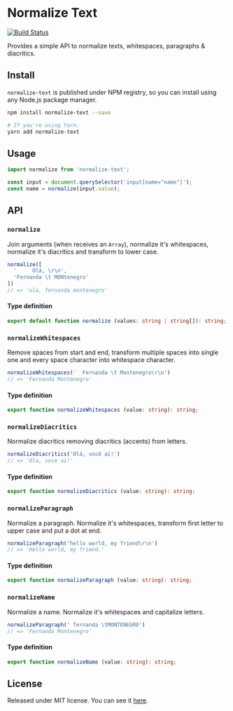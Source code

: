 # Normalize Text

[![Build Status][ci-status-badge]][ci-status]

Provides a simple API to normalize texts, whitespaces, paragraphs & diacritics.

## Install

`normalize-text` is published under NPM registry, so you can install using any Node.js package manager.

```sh
npm install normalize-text --save

# If you're using Yarn.
yarn add normalize-text
```

## Usage

```js
import normalize from 'normalize-text';

const input = document.querySelector('input[name="name"]');
const name = normalize(input.value);
```

## API

### `normalize`

Join arguments (when receives an `Array`), normalize it's whitespaces, normalize it's diacritics and transform to lower case.

```js
normalize([
  '     Olá, \r\n',
  'Fernanda \t MONtenegro'
])
// => 'ola, fernanda montenegro'
```

#### Type definition

```ts
export default function normalize (values: string | string[]): string;
```


### `normalizeWhitespaces`

Remove spaces from start and end, transform multiple spaces into single one and every space character into whitespace character.

```js
normalizeWhitespaces('  Fernanda \t Montenegro\r\n')
// => 'Fernanda Montenegro'
```

#### Type definition

```ts
export function normalizeWhitespaces (value: string): string;
```

### `normalizeDiacritics`

Normalize diacritics removing diacritics (accents) from letters.

```js
normalizeDiacritics('Olá, você aí!')
// => 'Ola, voce ai!'
```

#### Type definition

```ts
export function normalizeDiacritics (value: string): string;
```

### `normalizeParagraph`

Normalize a paragraph. Normalize it's whitespaces, transform first letter to upper case and put a dot at end.

```js
normalizeParagraph('hello world, my friend\r\n')
// => 'Hello world, my friend.'
```

#### Type definition

```ts
export function normalizeParagraph (value: string): string;
```

### `normalizeName`

Normalize a name. Normalize it's whitespaces and capitalize letters.

```js
normalizeParagraph(' fernanda \tMONTENEGRO')
// => 'Fernanda Montenegro'
```

#### Type definition

```ts
export function normalizeName (value: string): string;
```

## License

Released under MIT license. You can see it [here][license].

<!-- Links -->
[license]: ./LICENSE
[ci-status]: https://travis-ci.org/VitorLuizC/normalize-text
[ci-status-badge]: https://travis-ci.org/VitorLuizC/normalize-text.svg?branch=master
